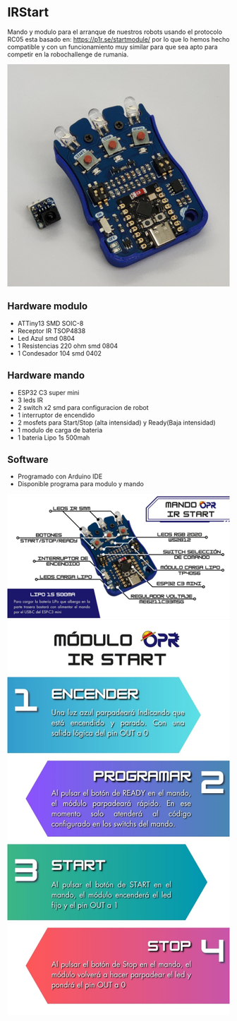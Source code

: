 # IRStart
Mando y modulo para el arranque de nuestros robots usando el protocolo RC05 esta basado en: https://p1r.se/startmodule/ por lo que lo hemos hecho compatible y con un funcionamiento muy similar para que sea apto para competir en la robochallenge de rumania.

![IRStart](images/6034850580901511935.jpg "Diseño modulo")
## Hardware modulo
- ATTiny13 SMD SOIC-8
- Receptor IR TSOP4838
- Led Azul smd 0804
- 1 Resistencias 220 ohm  smd 0804
- 1 Condesador 104 smd 0402
## Hardware mando
- ESP32 C3 super mini
- 3 leds IR
- 2 switch x2 smd para configuracion de robot
- 1 interruptor de encendido
- 2 mosfets para Start/Stop (alta intensidad) y Ready(Baja intensidad)
- 1 modulo de carga de bateria
- 1 bateria Lipo 1s 500mah

## Software
- Programado con Arduino IDE
- Disponible programa para modulo y mando

![IRStart - Encendido](images/Mando_OPR_IR_START.jpg)
![IRStart - Encendido](images/Modulo_OPR_IR_START.jpg)
